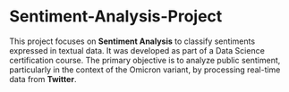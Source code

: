 # Sentiment-Analysis-Project
This project focuses on **Sentiment Analysis** to classify sentiments expressed in textual data. It was developed as part of a Data Science certification course. The primary objective is to analyze public sentiment, particularly in the context of the Omicron variant, by processing real-time data from **Twitter**.
